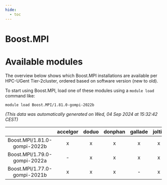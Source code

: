 ```yaml
---
hide:
  - toc
---
```


Boost.MPI
=========

# Available modules


The overview below shows which Boost.MPI installations are available per HPC-UGent Tier-2cluster, ordered based on software version (new to old).

To start using Boost.MPI, load one of these modules using a `module load` command like:

```shell
module load Boost.MPI/1.81.0-gompi-2022b
```

*(This data was automatically generated on Wed, 04 Sep 2024 at 15:32:42 CEST)*  

| |accelgor|doduo|donphan|gallade|joltik|shinx|skitty|
| :---: | :---: | :---: | :---: | :---: | :---: | :---: | :---: |
|Boost.MPI/1.81.0-gompi-2022b|x|x|x|x|x|-|x|
|Boost.MPI/1.79.0-gompi-2022a|-|x|x|x|x|-|x|
|Boost.MPI/1.77.0-gompi-2021b|x|x|x|-|x|-|x|
